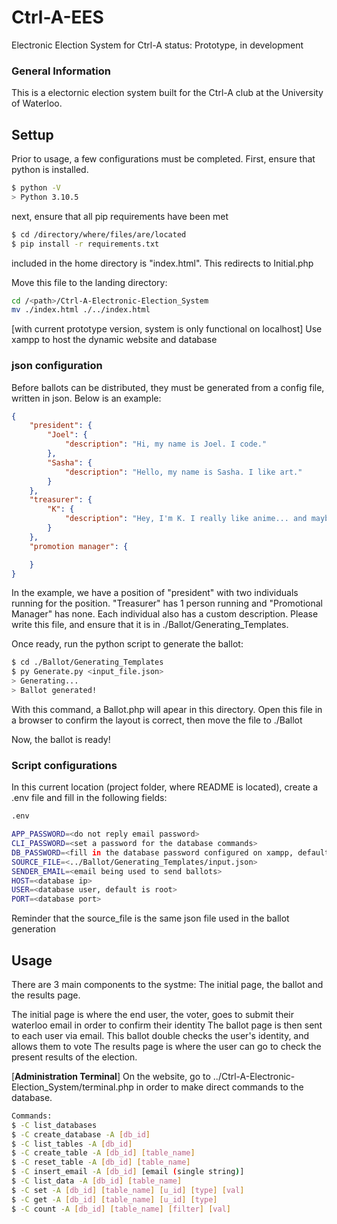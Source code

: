 # Ctrl-A-EES
Electronic Election System for Ctrl-A
status: Prototype, in development

### General Information

This is a electornic election system built for the Ctrl-A club at the University of Waterloo.

## Settup

Prior to usage, a few configurations must be completed. First, ensure that python is installed.
```bash
$ python -V
> Python 3.10.5
```

next, ensure that all pip requirements have been met

```bash
$ cd /directory/where/files/are/located
$ pip install -r requirements.txt
```

included in the home directory is "index.html". This redirects to Initial.php

Move this file to the landing directory:

```bash
cd /<path>/Ctrl-A-Electronic-Election_System
mv ./index.html ./../index.html
```

[with current prototype version, system is only functional on localhost]
Use xampp to host the dynamic website and database

### json configuration

Before ballots can be distributed, they must be generated from a config file, written in json. Below is an example:

```json
{
    "president": {
        "Joel": {
            "description": "Hi, my name is Joel. I code."
        },
        "Sasha": {
            "description": "Hello, my name is Sasha. I like art."
        }
    },
    "treasurer": {
        "K": {
            "description": "Hey, I'm K. I really like anime... and maybe money."
        }
    },
    "promotion manager": {

    }
}
```

In the example, we have a position of "president" with two individuals running for the position. "Treasurer" has 1 person running and "Promotional Manager" has none.
Each individual also has a custom description. Please write this file, and ensure that it is in ./Ballot/Generating_Templates.

Once ready, run the python script to generate the ballot:
```bash
$ cd ./Ballot/Generating_Templates
$ py Generate.py <input_file.json>
> Generating...
> Ballot generated!
```

With this command, a Ballot.php will apear in this directory. Open this file in a browser to confirm the layout is correct, then move the file to ./Ballot

Now, the ballot is ready!

### Script configurations

In this current location (project folder, where README is located), create a .env file and fill in the following fields:
```bash
.env

APP_PASSWORD=<do not reply email password>
CLI_PASSWORD=<set a password for the database commands>
DB_PASSWORD=<fill in the database password configured on xampp, default is empty>
SOURCE_FILE=<../Ballot/Generating_Templates/input.json>
SENDER_EMAIL=<email being used to send ballots>
HOST=<database ip>
USER=<database user, default is root>
PORT=<database port>
```
Reminder that the source_file is the same json file used in the ballot generation

## Usage

There are 3 main components to the systme: The initial page, the ballot and the results page.

The initial page is where the end user, the voter, goes to submit their waterloo email in order to confirm their identity
The ballot page is then sent to each user via email. This ballot double checks the user's identity, and allows them to vote
The results page is where the user can go to check the present results of the election.

[**Administration Terminal**]
On the website, go to ../Ctrl-A-Electronic-Election_System/terminal.php in order to make direct commands to the database.
```bash
Commands:
$ -C list_databases
$ -C create_database -A [db_id]
$ -C list_tables -A [db_id]
$ -C create_table -A [db_id] [table_name]
$ -C reset_table -A [db_id] [table_name]
$ -C insert_email -A [db_id] [email (single string)]
$ -C list_data -A [db_id] [table_name]
$ -C set -A [db_id] [table_name] [u_id] [type] [val]
$ -C get -A [db_id] [table_name] [u_id] [type]
$ -C count -A [db_id] [table_name] [filter] [val]
```